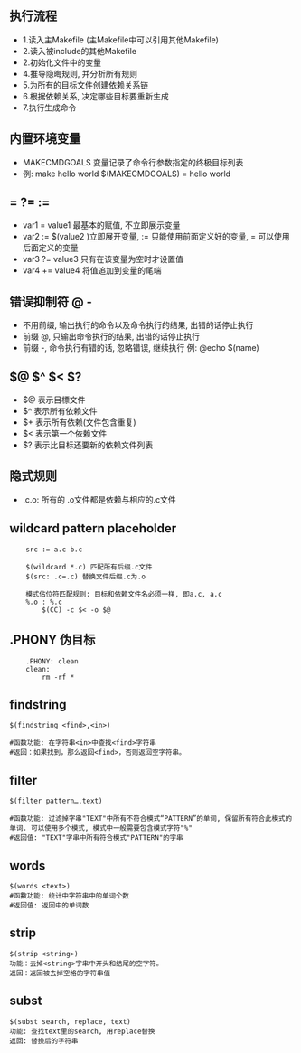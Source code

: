 ## 执行流程

- 1.读入主Makefile (主Makefile中可以引用其他Makefile)
- 2.读入被include的其他Makefile
- 2.初始化文件中的变量
- 4.推导隐晦规则, 并分析所有规则
- 5.为所有的目标文件创建依赖关系链
- 6.根据依赖关系, 决定哪些目标要重新生成
- 7.执行生成命令

## 内置环境变量

* MAKECMDGOALS  变量记录了命令行参数指定的终极目标列表
* 例: make hello world  $(MAKECMDGOALS) = hello world

## = ?= :=

* var1 = value1 最基本的赋值, 不立即展示变量
* var2 := $(value2 )立即展开变量,  := 只能使用前面定义好的变量, = 可以使用后面定义的变量
* var3 ?= value3 只有在该变量为空时才设置值
* var4 += value4 将值追加到变量的尾端

## 错误抑制符 @ -

* 不用前缀, 输出执行的命令以及命令执行的结果, 出错的话停止执行
* 前缀 @, 只输出命令执行的结果, 出错的话停止执行
* 前缀 -, 命令执行有错的话, 忽略错误, 继续执行 例: @echo $(name)

## $@ $^ $< $?

* $@ 表示目標文件
* $^ 表示所有依赖文件
* $+ 表示所有依赖(文件包含重复)
* $< 表示第一个依赖文件
* $? 表示比目标还要新的依赖文件列表

## 隐式规则

* .c.o: 所有的 .o文件都是依赖与相应的.c文件
  

## wildcard pattern placeholder
```
    src := a.c b.c 

    $(wildcard *.c) 匹配所有后缀.c文件
    $(src: .c=.c) 替换文件后缀.c为.o

    模式佔位符匹配规则: 目标和依赖文件名必须一样, 即a.c, a.c
    %.o : %.c
        $(CC) -c $< -o $@
```

## .PHONY 伪目标
```
    .PHONY: clean
    clean: 
        rm -rf *
```

## findstring

    $(findstring <find>,<in>) 
    
    #函数功能: 在字符串<in>中查找<find>字符串
    #返回：如果找到，那么返回<find>，否则返回空字符串。

## filter

    $(filter pattern…,text)
    
    #函数功能: 过滤掉字串"TEXT"中所有不符合模式“PATTERN”的单词, 保留所有符合此模式的单词. 可以使用多个模式, 模式中一般需要包含模式字符"%"
    #返回值: "TEXT"字串中所有符合模式"PATTERN"的字串

## words

    $(words <text>)
    #函數功能: 统计中字符串中的单词个数
    #返回值: 返回中的单词数

## strip

    $(strip <string>)
    功能：去掉<string>字串中开头和结尾的空字符。
    返回：返回被去掉空格的字符串值

## subst

    $(subst search, replace, text)
    功能: 查找text里的search, 用replace替换
    返回: 替换后的字符串